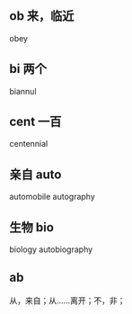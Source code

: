 ## ob 来，临近
obey
## bi 两个
biannul
## cent 一百
centennial
## 亲自 auto
automobile autography
## 生物 bio
biology autobiography



## ab
从，来自；从……离开；不，非；
